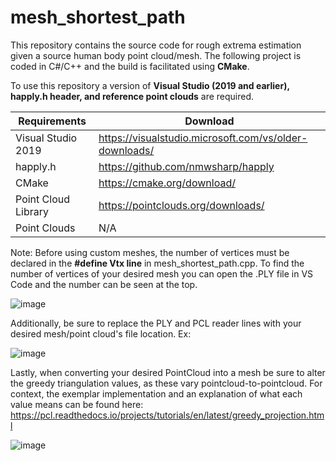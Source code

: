 # mesh_shortest_path
This repository contains the source code for rough extrema estimation given a source human body point cloud/mesh. The following project is coded in C#/C++ and the build is facilitated using **CMake**. 

To use this repository a version of **Visual Studio (2019 and earlier), happly.h header, and reference point clouds** are required.

Requirements  | Download
------------- | -------------
Visual Studio 2019  | https://visualstudio.microsoft.com/vs/older-downloads/
happly.h  | https://github.com/nmwsharp/happly
CMake | https://cmake.org/download/
Point Cloud Library | https://pointclouds.org/downloads/
Point Clouds | N/A

Note: Before using custom meshes, the number of vertices must be declared in the **#define Vtx line** in mesh_shortest_path.cpp. To find the number of vertices of your desired mesh you can open the .PLY file in VS Code and the number can be seen at the top.

![image](https://user-images.githubusercontent.com/64251398/175909493-577d1291-5d5b-444e-94e8-aca9c4bd2b68.png)

Additionally, be sure to replace the PLY and PCL reader lines with your desired mesh/point cloud's file location.
Ex:

![image](https://user-images.githubusercontent.com/64251398/175911601-a777efb9-7501-4dee-871e-c205af577c97.png)

Lastly, when converting your desired PointCloud into a mesh be sure to alter the greedy triangulation values, as these vary pointcloud-to-pointcloud. For context, the exemplar implementation and an explanation of what each value means can be found here: https://pcl.readthedocs.io/projects/tutorials/en/latest/greedy_projection.html

![image](https://user-images.githubusercontent.com/64251398/175912458-1ace053a-8040-44b1-ac3e-7fd22e4c0920.png)

